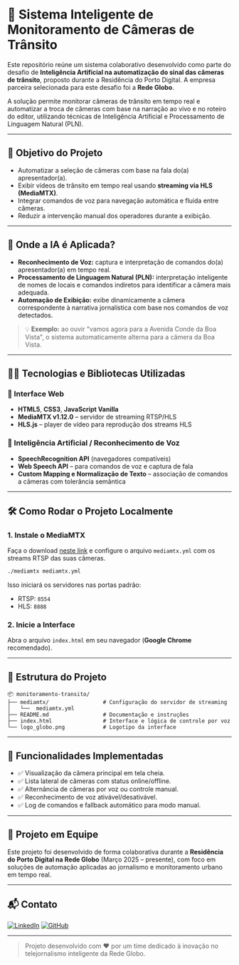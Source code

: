 # 🎥 Sistema Inteligente de Monitoramento de Câmeras de Trânsito

Este repositório reúne um sistema colaborativo desenvolvido como parte do desafio de **Inteligência Artificial na automatização do sinal das câmeras de trânsito**, proposto durante a Residência do Porto Digital. A empresa parceira selecionada para este desafio foi a **Rede Globo**.

A solução permite monitorar câmeras de trânsito em tempo real e automatizar a troca de câmeras com base na narração ao vivo e no roteiro do editor, utilizando técnicas de Inteligência Artificial e Processamento de Linguagem Natural (PLN).

---

## 🎯 Objetivo do Projeto

- Automatizar a seleção de câmeras com base na fala do(a) apresentador(a).
- Exibir vídeos de trânsito em tempo real usando **streaming via HLS (MediaMTX)**.
- Integrar comandos de voz para navegação automática e fluida entre câmeras.
- Reduzir a intervenção manual dos operadores durante a exibição.

---

## 🤖 Onde a IA é Aplicada?

- **Reconhecimento de Voz:** captura e interpretação de comandos do(a) apresentador(a) em tempo real.
- **Processamento de Linguagem Natural (PLN):** interpretação inteligente de nomes de locais e comandos indiretos para identificar a câmera mais adequada.
- **Automação de Exibição:** exibe dinamicamente a câmera correspondente à narrativa jornalística com base nos comandos de voz detectados.

> 💡 **Exemplo:** ao ouvir "vamos agora para a Avenida Conde da Boa Vista", o sistema automaticamente alterna para a câmera da Boa Vista.

---

## 👨‍💻 Tecnologias e Bibliotecas Utilizadas

### 🎨 Interface Web

- **HTML5**, **CSS3**, **JavaScript Vanilla**
- **MediaMTX v1.12.0** – servidor de streaming RTSP/HLS
- **HLS.js** – player de vídeo para reprodução dos streams HLS

### 🧠 Inteligência Artificial / Reconhecimento de Voz
- **SpeechRecognition API** (navegadores compatíveis)
- **Web Speech API** – para comandos de voz e captura de fala
- **Custom Mapping e Normalização de Texto** – associação de comandos a câmeras com tolerância semântica

---

## 🛠️ Como Rodar o Projeto Localmente

### 1. Instale o MediaMTX
Faça o download [neste link](https://github.com/bluenviron/mediamtx/releases) e configure o arquivo `mediamtx.yml` com os streams RTSP das suas câmeras.

```bash
./mediamtx mediamtx.yml
```

Isso iniciará os servidores nas portas padrão:
- RTSP: `8554`
- HLS: `8888`

### 2. Inicie a Interface
Abra o arquivo `index.html` em seu navegador (**Google Chrome** recomendado).

---

## 🧩 Estrutura do Projeto

```
📦 monitoramento-transito/
├── mediamtx/                 # Configuração do servidor de streaming
│   └──  mediamtx.yml        
├── README.md                 # Documentação e instruções              
├── index.html                # Interface e lógica de controle por voz
└── logo_globo.png            # Logotipo da interface
```

---

## 🧪 Funcionalidades Implementadas

- ✅ Visualização da câmera principal em tela cheia.
- ✅ Lista lateral de câmeras com status online/offline.
- ✅ Alternância de câmeras por voz ou controle manual.
- ✅ Reconhecimento de voz ativável/desativável.
- ✅ Log de comandos e fallback automático para modo manual.

---

## 🤝 Projeto em Equipe

Este projeto foi desenvolvido de forma colaborativa durante a **Residência do Porto Digital na Rede Globo** (Março 2025 – presente), com foco em soluções de automação aplicadas ao jornalismo e monitoramento urbano em tempo real.

---

## 📬 Contato

[![LinkedIn](https://img.shields.io/badge/LinkedIn-0077B5?style=for-the-badge&logo=linkedin&logoColor=white)](https://www.linkedin.com/in/livialorrani/)
[![GitHub](https://img.shields.io/badge/GitHub-100000?style=for-the-badge&logo=github&logoColor=white)](https://github.com/livialorrani)

---

> Projeto desenvolvido com ❤️ por um time dedicado à inovação no telejornalismo inteligente da Rede Globo.
